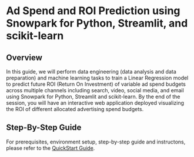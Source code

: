 # Ad Spend and ROI Prediction using Snowpark for Python, Streamlit, and scikit-learn

## Overview

In this guide, we will perform data engineering (data analysis and data preparation) and machine learning tasks to train a Linear Regression model to predict future ROI (Return On Investment) of variable ad spend budgets across multiple channels including search, video, social media, and email using Snowpark for Python, Streamlit and scikit-learn. By the end of the session, you will have an interactive web application deployed visualizing the ROI of different allocated advertising spend budgets.

## Step-By-Step Guide

For prerequisites, environment setup, step-by-step guide and instructons, please refer to the [QuickStart Guide](https://quickstarts.snowflake.com/guide/ad_spend_roi_snowpark_python_scikit_learn_streamlit/#0).
